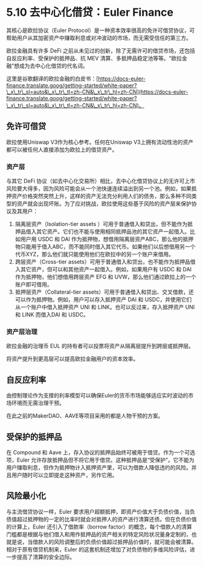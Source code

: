 # 5.10 去中心化借贷：Euler Finance

其核心是欧拉协议（Euler Protocol）是一种资本效率很高的免许可借贷协议，可帮助用户从其加密资产中赚取利息或对冲波动的市场，而无需受信任的第三方。

欧拉金融具有许多 DeFi 之前从未见过的创新，除了无需许可的借贷市场，还包括自反应利率、受保护的抵押品、抗 MEV 清算、多抵押品稳定池等等。“欧拉金融”想成为去中心化借贷的代名词。

这里是谷歌翻译的欧拉金融的白皮书：[https://docs-euler-finance.translate.goog/getting-started/white-paper?\_x\_tr\_sl=auto&\_x\_tr\_tl=zh-CN&\_x\_tr\_hl=zh-CN](https://docs-euler-finance.translate.goog/getting-started/white-paper?\_x\_tr\_sl=auto&\_x\_tr\_tl=zh-CN&\_x\_tr\_hl=zh-CN)。

## 免许可借贷

欧拉使用Uniswap V3作为核心参考。任何在Uniswap V3上拥有流动性池的资产都可以被任何人直接添加为欧拉上的借贷资产。

### 资产层

与其它 DeFi 协议（如去中心化交易所）相比，去中心化借贷协议上的无许可上市风险要大得多，因为风险可能会从一个池快速连续溢出到另一个池。例如，如果抵押资产价格突然突然上升，这样的资产无法充分利用人们的债务，那么多种不同类型的资产就会出现坏账。为了应对挑战，欧拉使用这些基于风险的资产层来保护协议及其用户：

1. 隔离层资产（Isolation-tier assets ）可用于普通借入和贷出，但不能作为抵押品借入其它资产。它们也不能与使用相同抵押品池的其它资产一起借入。比如用户用 USDC 和 DAI 作为抵押物，想借用隔离层资产ABC，那么他的抵押物只能用于借入ABC，而不能同时借入其它代币。如果他们以后想借用另一个代币XYZ，那么他们就只能使用他们在欧拉中的另一个账户来借用。
2. 跨层资产（Cross-tier assets）可用于普通借入和贷出，也不能作为抵押品借入其它资产，但可以和其他资产一起借入。例如，如果用户有 USDC 和 DAI 作为抵押物，他们想借用跨层资产 EFG 和 UVW，那么他们通过欧拉上的一个账户即可借用。
3. 抵押层资产（Collateral-tier assets）可用于普通借入和贷出、交叉借款，还可以作为抵押物。例如，用户可以存入抵押资产 DAI 和 USDC，并使用它们从一个账户中借入抵押资产 UNI 和 LINK。也可以反过来，存入抵押资产 UNI 和 LINK 而借入DAI 和 USDC。

### 资产层治理

欧拉金融的治理币 EUL 的持有者可以投票将资产从隔离层提升到跨层或抵押层。

将资产提升到更高层可以提高欧拉金融用户的资本效率。

## 自反应利率

由控制理论作为支撑的利率模型可以确保Euler的货币市场能够适应实时波动的市场环境而无需治理干预。

在此之前的MakerDAO、AAVE等项目采用的都是人物干预的方案。

## 受保护的抵押品

在 Compound 和 Aave 上，存入协议的抵押品始终可被用于借贷。作为一个可选项，Euler 允许存放抵押品但不将它用于借贷。这种抵押品是“受保护”。它不能为用户赚取利息，但作为抵押物计入抵押资产里，可以为借款人降低违约的风险。并且用户随时可以立即提走这种资产，另作它用。

## 风险最小化

与主流借贷协议一样，Euler 要求用户超额抵押，即资产价值大于负债价值，当负债值超过抵押物的一定的比率时就会对抵押人的资产进行清算还债。但在负债价值的计算上，Euler 还引入了借款率（borrow factor）的概念，每个借款人的清算门槛都是根据与他们借入和用作抵押品的资产相关的特定风险状况量身定制的，也就是说，当借款人的风险调整后的负债价值超过抵押品价值时，就可能会被清算。相对于原有借贷机制来，Euler 的这套机制还增加了对负债物的多维风险评估，进一步提高了清算的安全边际。
